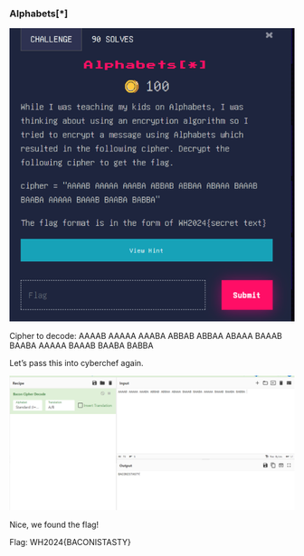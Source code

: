 ### Alphabets[*]


![alt_text](images/image10.png "image_tooltip")


Cipher to decode: AAAAB AAAAA AAABA ABBAB ABBAA ABAAA BAAAB BAABA AAAAA BAAAB BAABA BABBA 

Let’s pass this into cyberchef again. 


![alt_text](images/image7.png "image_tooltip")


Nice, we found the flag!

Flag: WH2024{BACONISTASTY}